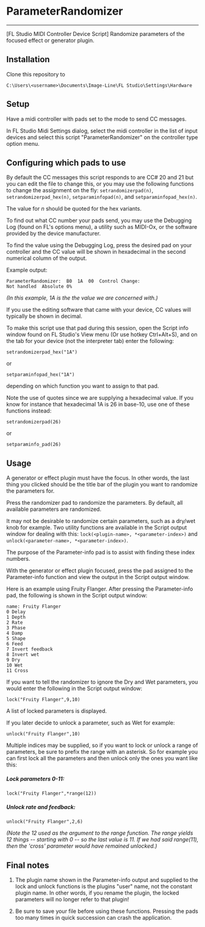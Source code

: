 # ParameterRandomizer
---
[FL Studio MIDI Controller Device Script] Randomize parameters of the focused effect or generator plugin.

## Installation


Clone this repository to

    C:\Users\<username>\Documents\Image-Line\FL Studio\Settings\Hardware


## Setup
Have a midi controller with pads set to the mode to send CC messages.

In FL Studio Midi Settings dialog, select the midi controller in the list of input devices and select this script "ParameterRandomizer" on the controller type option menu.


## Configuring which pads to use

By default the CC messages this script responds to are CC# 20 and 21 but you can edit the file to change this, or you may use the following functions to change the assignment on the fly:  ``setrandomizerpad(n)``, ``setrandomizerpad_hex(n)``, ``setparaminfopad(n)``, and ``setparaminfopad_hex(n)``.

The value for *n* should be quoted for the hex variants.

To find out what CC number your pads send, you may use the Debugging Log (found on FL's options menu), a utility such as MIDI-Ox, or the software provided by the device manufacturer.

To find the value using the Debugging Log, press the desired pad on your controller and the CC value will be shown in hexadecimal in the second numerical column of the output.

Example output:

    ParameterRandomizer:  B0  1A  00  Control Change: 
    Not handled  Absolute 0%

*(In this example, 1A is the the value we are concerned with.)*

If you use the editing software that came with your device, CC values will typically be shown in decimal.

To make this script use that pad during this session, open the Script info window found on FL Studio's View menu (Or use hotkey Ctrl+Alt+S), and on the tab for your device (not the interpreter tab) enter the following:

    setrandomizerpad_hex("1A")

or

    setparaminfopad_hex("1A")
	
depending on which function you want to assign to that pad.

Note the use of quotes since we are supplying a hexadecimal value.  If you know for instance that hexadecimal 1A is 26 in base-10, use one of these functions instead:

    setrandomizerpad(26)

or

    setparaminfo_pad(26)

## Usage

A generator or effect plugin must have the focus. In other words, the last thing you clicked should be the title bar of the plugin you want to randomize the parameters for.

Press the randomizer pad to randomize the parameters.  By default, all available parameters are randomized.

It may not be desirable to randomize certain parameters, such as a dry/wet knob for example. Two utility functions are available in the Script output window for dealing with this: ``lock(<plugin-name>, *<parameter-index>)`` and ``unlock(<parameter-name>, *<parameter-index>)``.

The purpose of the Parameter-info pad is to assist with finding these index numbers.

With the generator or effect plugin focused, press the pad assigned to the Parameter-info function and view the output in the Script output window.

Here is an example using Fruity Flanger. After pressing the Parameter-info pad, the following is shown in the Script output window:

    name: Fruity Flanger
    0 Delay
    1 Depth
    2 Rate
    3 Phase
    4 Damp
    5 Shape
    6 Feed
    7 Invert feedback
    8 Invert wet
    9 Dry
    10 Wet
    11 Cross

If you want to tell the randomizer to ignore the Dry and Wet parameters, you would enter the following in the Script output window:

    lock("Fruity Flanger",9,10)

A list of locked parameters is displayed.

If you later decide to unlock a parameter, such as Wet for example:

    unlock("Fruity Flanger",10)

Multiple indices may be supplied, so if you want to lock or unlock a range of parameters, be sure to prefix the range with an asterisk.  So for example you can first lock all the parameters and then unlock only the ones you want like this:

##### Lock parameters 0-11:
    lock("Fruity Flanger",*range(12))

##### Unlock rate and feedback:
	unlock("Fruity Flanger",2,6)

*(Note the 12 used as the argument to the range function.  The range yields 12 things -- starting with 0 -- so the last value is 11.  If we had said range(11), then the 'cross' parameter would have remained unlocked.)*


## Final notes

1. The plugin name shown in the Parameter-info output and supplied to the lock and unlock functions is the plugins "user" name, not the constant plugin name. In other words, if you rename the plugin, the locked parameters will no longer refer to that plugin!

2. Be sure to save your file before using these functions.  Pressing the pads too many times in quick succession can crash the application.
